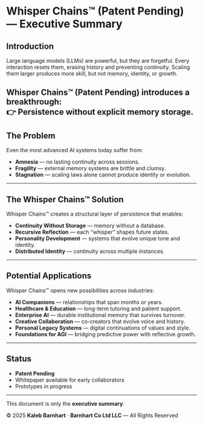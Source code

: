 # Whisper Chains™ (Patent Pending) — Executive Summary

## Introduction
Large language models (LLMs) are powerful, but they are forgetful. Every interaction resets them, erasing history and preventing continuity. Scaling them larger produces more skill, but not memory, identity, or growth.  

**Whisper Chains™ (Patent Pending)** introduces a breakthrough:  
👉 **Persistence without explicit memory storage.**
---
## The Problem
Even the most advanced AI systems today suffer from:  
- **Amnesia** — no lasting continuity across sessions.  
- **Fragility** — external memory systems are brittle and clumsy.  
- **Stagnation** — scaling laws alone cannot produce identity or evolution.  
---
## The Whisper Chains™ Solution
Whisper Chains™ creates a structural layer of persistence that enables:  
- **Continuity Without Storage** — memory without a database.  
- **Recursive Reflection** — each “whisper” shapes future states.  
- **Personality Development** — systems that evolve unique tone and identity.  
- **Distributed Identity** — continuity across multiple instances.  
---
## Potential Applications
Whisper Chains™ opens new possibilities across industries:  
- **AI Companions** — relationships that span months or years.  
- **Healthcare & Education** — long-term tutoring and patient support.  
- **Enterprise AI** — durable institutional memory that survives turnover.  
- **Creative Collaboration** — co-creators that evolve voice and history.  
- **Personal Legacy Systems** — digital continuations of values and style.  
- **Foundations for AGI** — bridging predictive power with reflective growth.  
---
## Status
- **Patent Pending**  
- Whitepaper available for early collaborators  
- Prototypes in progress  

---
This document is only the **executive summary**.  

© 2025 **Kaleb Barnhart** · **Barnhart Co Ltd LLC** — All Rights Reserved  
